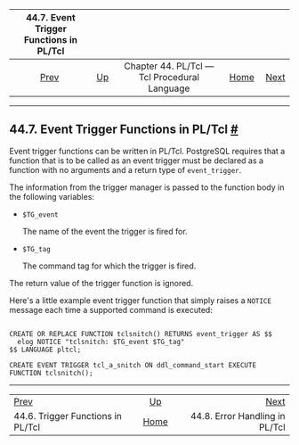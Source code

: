 <!--?xml version="1.0" encoding="UTF-8" standalone="no"?-->

|             44.7. Event Trigger Functions in PL/Tcl             |                                                                 |                                              |                                                       |                                                                     |
| :-------------------------------------------------------------: | :-------------------------------------------------------------- | :------------------------------------------: | ----------------------------------------------------: | ------------------------------------------------------------------: |
| [Prev](pltcl-trigger.html "44.6. Trigger Functions in PL/Tcl")  | [Up](pltcl.html "Chapter 44. PL/Tcl — Tcl Procedural Language") | Chapter 44. PL/Tcl — Tcl Procedural Language | [Home](index.html "PostgreSQL 17devel Documentation") |  [Next](pltcl-error-handling.html "44.8. Error Handling in PL/Tcl") |

***

## 44.7. Event Trigger Functions in PL/Tcl [#](#PLTCL-EVENT-TRIGGER)

[]()

Event trigger functions can be written in PL/Tcl. PostgreSQL requires that a function that is to be called as an event trigger must be declared as a function with no arguments and a return type of `event_trigger`.

The information from the trigger manager is passed to the function body in the following variables:

*   `$TG_event`

    The name of the event the trigger is fired for.

*   `$TG_tag`

    The command tag for which the trigger is fired.

The return value of the trigger function is ignored.

Here's a little example event trigger function that simply raises a `NOTICE` message each time a supported command is executed:

```

CREATE OR REPLACE FUNCTION tclsnitch() RETURNS event_trigger AS $$
  elog NOTICE "tclsnitch: $TG_event $TG_tag"
$$ LANGUAGE pltcl;

CREATE EVENT TRIGGER tcl_a_snitch ON ddl_command_start EXECUTE FUNCTION tclsnitch();
```

***

|                                                                 |                                                                 |                                                                     |
| :-------------------------------------------------------------- | :-------------------------------------------------------------: | ------------------------------------------------------------------: |
| [Prev](pltcl-trigger.html "44.6. Trigger Functions in PL/Tcl")  | [Up](pltcl.html "Chapter 44. PL/Tcl — Tcl Procedural Language") |  [Next](pltcl-error-handling.html "44.8. Error Handling in PL/Tcl") |
| 44.6. Trigger Functions in PL/Tcl                               |      [Home](index.html "PostgreSQL 17devel Documentation")      |                                      44.8. Error Handling in PL/Tcl |
